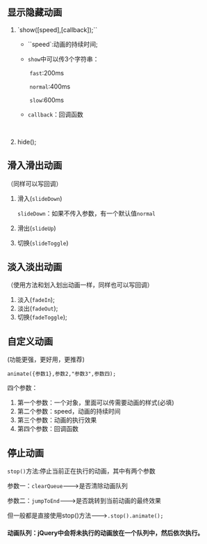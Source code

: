 ## 显示隐藏动画

1. `show([speed],[callback]);``

   - ``speed`:动画的持续时间;

   - `show`中可以传3个字符串：

     ​	 `fast`:200ms

     ​	`normal`:400ms

     ​	`slow`:600ms

   - `callback`：回调函数

     ​	

2. hide();



## 滑入滑出动画

（同样可以写回调）

1. 滑入(`slideDown`)

   `slideDown`：如果不传入参数，有一个默认值`normal`

2. 滑出(`slideUp`)

3. 切换(`slideToggle`)

## 淡入淡出动画

（使用方法和划入划出动画一样，同样也可以写回调）

1. 淡入(`fadeIn`);
2. 淡出(`fadeOut`);
3. 切换(`fadeToggle`);

## 自定义动画

(功能更强，更好用，更推荐)

`animate({参数1},参数2,"参数3",参数四);`

四个参数：

1. 第一个参数：一个对象，里面可以传需要动画的样式(必填)
2. 第二个参数：speed，动画的持续时间
3. 第三个参数：动画的执行效果
4. 第四个参数：回调函数

## 停止动画

`stop()`方法:停止当前正在执行的动画，其中有两个参数

参数一：`clearQueue`--->是否清除动画队列

参数二：`jumpToEnd`--->是否跳转到当前动画的最终效果

但一般都是直接使用stop()方法--->`.stop().animate();`

#### 动画队列：jQuery中会将未执行的动画放在一个队列中，然后依次执行。